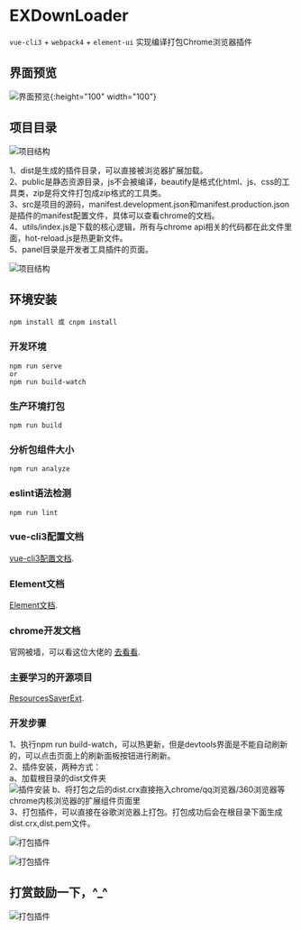 # EXDownLoader 
`vue-cli3` + `webpack4` + `element-ui`  实现编译打包Chrome浏览器插件<br />
## 界面预览
![界面预览](./screensnap/ui.png){:height="100" width="100"}



## 项目目录
![项目结构](./screensnap/project.png)<br/>

1、dist是生成的插件目录，可以直接被浏览器扩展加载。<br/>
2、public是静态资源目录，js不会被编译，beautify是格式化html、js、css的工具类，zip是将文件打包成zip格式的工具类。<br/>
3、src是项目的源码，manifest.development.json和manifest.production.json是插件的manifest配置文件，具体可以查看chrome的文档。<br/>
4、utils/index.js是下载的核心逻辑，所有与chrome api相关的代码都在此文件里面，hot-reload.js是热更新文件。<br/>
5、panel目录是开发者工具插件的页面。<br/>

![项目结构](./screensnap/panel.png)

## 环境安装
```
npm install 或 cnpm install
```

### 开发环境
```
npm run serve
or
npm run build-watch
```

### 生产环境打包
```
npm run build
```

### 分析包组件大小
```
npm run analyze
```

### eslint语法检测
```
npm run lint
```

### vue-cli3配置文档
[vue-cli3配置文档](https://cli.vuejs.org/config/).

### Element文档
[Element文档](https://element.eleme.cn/#/zh-CN/guide/design).

### chrome开发文档
官网被墙，可以看这位大佬的 [去看看](https://github.com/sxei/chrome-plugin-demo).

### 主要学习的开源项目
[ResourcesSaverExt](https://github.com/up209d/ResourcesSaverExt/).

### 开发步骤
1、执行npm run build-watch，可以热更新，但是devtools界面是不能自动刷新的，可以点击页面上的刷新面板按钮进行刷新。<br />
2、插件安装，两种方式：<br />
   a、加载根目录的dist文件夹<br />
   ![插件安装](./screensnap/unzip.png)
   b、将打包之后的dist.crx直接拖入chrome/qq浏览器/360浏览器等chrome内核浏览器的扩展组件页面里<br />
3、打包插件，可以直接在谷歌浏览器上打包。打包成功后会在根目录下面生成dist.crx,dist.pem文件。<br />

![打包插件](./screensnap/zip0.png)

![打包插件](./screensnap/zip1.png)

## 打赏鼓励一下，^_^
![打包插件](./screensnap/qrcode.jpg)
